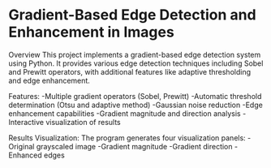 # Gradient-Based Edge Detection and Enhancement in Images

Overview
This project implements a gradient-based edge detection system using Python. It provides various edge detection techniques including Sobel and Prewitt operators, with additional features like adaptive thresholding and edge enhancement.

Features:
-Multiple gradient operators (Sobel, Prewitt)
-Automatic threshold determination (Otsu and adaptive method)
-Gaussian noise reduction
-Edge enhancement capabilities
-Gradient magnitude and direction analysis
-Interactive visualization of results

Results Visualization:
The program generates four visualization panels:
-Original grayscaled image
-Gradient magnitude
-Gradient direction
-Enhanced edges
